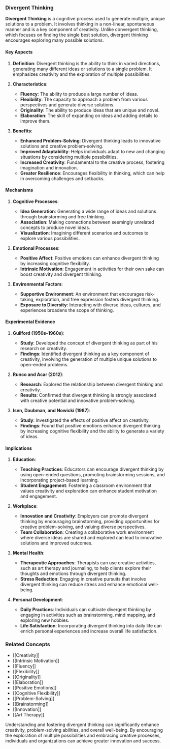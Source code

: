 ### Divergent Thinking

**Divergent Thinking** is a cognitive process used to generate multiple, unique solutions to a problem. It involves thinking in a non-linear, spontaneous manner and is a key component of creativity. Unlike convergent thinking, which focuses on finding the single best solution, divergent thinking encourages exploring many possible solutions.

#### Key Aspects

1. **Definition**:
   Divergent thinking is the ability to think in varied directions, generating many different ideas or solutions to a single problem. It emphasizes creativity and the exploration of multiple possibilities.

2. **Characteristics**:
   - **Fluency**: The ability to produce a large number of ideas.
   - **Flexibility**: The capacity to approach a problem from various perspectives and generate diverse solutions.
   - **Originality**: The ability to produce ideas that are unique and novel.
   - **Elaboration**: The skill of expanding on ideas and adding details to improve them.

3. **Benefits**:
   - **Enhanced Problem-Solving**: Divergent thinking leads to innovative solutions and creative problem-solving.
   - **Improved Adaptability**: Helps individuals adapt to new and changing situations by considering multiple possibilities.
   - **Increased Creativity**: Fundamental to the creative process, fostering imagination and innovation.
   - **Greater Resilience**: Encourages flexibility in thinking, which can help in overcoming challenges and setbacks.

#### Mechanisms

1. **Cognitive Processes**:
   - **Idea Generation**: Generating a wide range of ideas and solutions through brainstorming and free thinking.
   - **Association**: Making connections between seemingly unrelated concepts to produce novel ideas.
   - **Visualization**: Imagining different scenarios and outcomes to explore various possibilities.

2. **Emotional Processes**:
   - **Positive Affect**: Positive emotions can enhance divergent thinking by increasing cognitive flexibility.
   - **Intrinsic Motivation**: Engagement in activities for their own sake can boost creativity and divergent thinking.

3. **Environmental Factors**:
   - **Supportive Environment**: An environment that encourages risk-taking, exploration, and free expression fosters divergent thinking.
   - **Exposure to Diversity**: Interacting with diverse ideas, cultures, and experiences broadens the scope of thinking.

#### Experimental Evidence

1. **Guilford (1950s-1960s)**:
   - **Study**: Developed the concept of divergent thinking as part of his research on creativity.
   - **Findings**: Identified divergent thinking as a key component of creativity, involving the generation of multiple unique solutions to open-ended problems.

2. **Runco and Acar (2012)**:
   - **Research**: Explored the relationship between divergent thinking and creativity.
   - **Results**: Confirmed that divergent thinking is strongly associated with creative potential and innovative problem-solving.

3. **Isen, Daubman, and Nowicki (1987)**:
   - **Study**: Investigated the effects of positive affect on creativity.
   - **Findings**: Found that positive emotions enhance divergent thinking by increasing cognitive flexibility and the ability to generate a variety of ideas.

#### Implications

1. **Education**:
   - **Teaching Practices**: Educators can encourage divergent thinking by using open-ended questions, promoting brainstorming sessions, and incorporating project-based learning.
   - **Student Engagement**: Fostering a classroom environment that values creativity and exploration can enhance student motivation and engagement.

2. **Workplace**:
   - **Innovation and Creativity**: Employers can promote divergent thinking by encouraging brainstorming, providing opportunities for creative problem-solving, and valuing diverse perspectives.
   - **Team Collaboration**: Creating a collaborative work environment where diverse ideas are shared and explored can lead to innovative solutions and improved outcomes.

3. **Mental Health**:
   - **Therapeutic Approaches**: Therapists can use creative activities, such as art therapy and journaling, to help clients explore their thoughts and emotions through divergent thinking.
   - **Stress Reduction**: Engaging in creative pursuits that involve divergent thinking can reduce stress and enhance emotional well-being.

4. **Personal Development**:
   - **Daily Practices**: Individuals can cultivate divergent thinking by engaging in activities such as brainstorming, mind mapping, and exploring new hobbies.
   - **Life Satisfaction**: Incorporating divergent thinking into daily life can enrich personal experiences and increase overall life satisfaction.

### Related Concepts

- [[Creativity]]
- [[Intrinsic Motivation]]
- [[Fluency]]
- [[Flexibility]]
- [[Originality]]
- [[Elaboration]]
- [[Positive Emotions]]
- [[Cognitive Flexibility]]
- [[Problem-Solving]]
- [[Brainstorming]]
- [[Innovation]]
- [[Art Therapy]]

Understanding and fostering divergent thinking can significantly enhance creativity, problem-solving abilities, and overall well-being. By encouraging the exploration of multiple possibilities and embracing creative processes, individuals and organizations can achieve greater innovation and success.